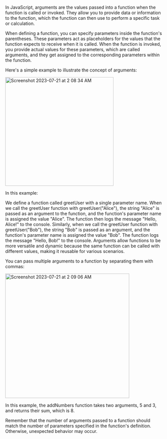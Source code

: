 In JavaScript, arguments are the values passed into a function when the function is called or invoked. They allow you to provide data or information to the function, which the function can then use to perform a specific task or calculation.

When defining a function, you can specify parameters inside the function's parentheses. These parameters act as placeholders for the values that the function expects to receive when it is called. When the function is invoked, you provide actual values for these parameters, which are called arguments, and they get assigned to the corresponding parameters within the function.

Here's a simple example to illustrate the concept of arguments:

<img width="343" alt="Screenshot 2023-07-21 at 2 08 34 AM" src="https://github.com/ERA-Solutions-LLC/JavaScript-Intermediate-Assignments/assets/92329761/22d6dea5-f2ab-4d0c-8a93-484034212208">

In this example:

We define a function called greetUser with a single parameter name.
When we call the greetUser function with greetUser("Alice"), the string "Alice" is passed as an argument to the function, and the function's parameter name is assigned the value "Alice". The function then logs the message "Hello, Alice!" to the console.
Similarly, when we call the greetUser function with greetUser("Bob"), the string "Bob" is passed as an argument, and the function's parameter name is assigned the value "Bob". The function logs the message "Hello, Bob!" to the console.
Arguments allow functions to be more versatile and dynamic because the same function can be called with different values, making it reusable for various scenarios.

You can pass multiple arguments to a function by separating them with commas:

<img width="393" alt="Screenshot 2023-07-21 at 2 09 06 AM" src="https://github.com/ERA-Solutions-LLC/JavaScript-Intermediate-Assignments/assets/92329761/cf4d3d7d-b643-48e1-b3c7-08d7ded28377">

In this example, the addNumbers function takes two arguments, 5 and 3, and returns their sum, which is 8.

Remember that the number of arguments passed to a function should match the number of parameters specified in the function's definition. Otherwise, unexpected behavior may occur.